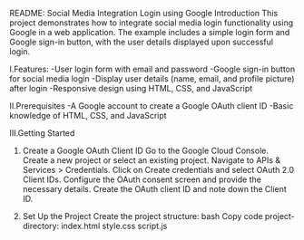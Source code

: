 README: Social Media Integration Login using Google
Introduction
This project demonstrates how to integrate social media login functionality using Google in a web application. The example includes a simple login form and Google sign-in button, with the user details displayed upon successful login.

I.Features:
-User login form with email and password
-Google sign-in button for social media login
-Display user details (name, email, and profile picture) after login
-Responsive design using HTML, CSS, and JavaScript

II.Prerequisites
-A Google account to create a Google OAuth client ID
-Basic knowledge of HTML, CSS, and JavaScript

III.Getting Started
1. Create a Google OAuth Client ID
Go to the Google Cloud Console.
Create a new project or select an existing project.
Navigate to APIs & Services > Credentials.
Click on Create credentials and select OAuth 2.0 Client IDs.
Configure the OAuth consent screen and provide the necessary details.
Create the OAuth client ID and note down the Client ID.

3. Set Up the Project
Create the project structure:
bash
Copy code
project-directory:
    index.html
    style.css
    script.js

